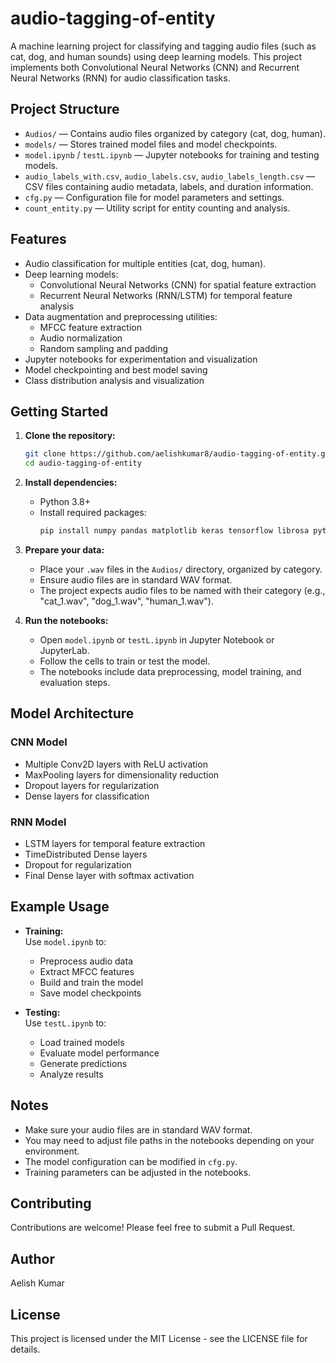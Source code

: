 # audio-tagging-of-entity

A machine learning project for classifying and tagging audio files (such as cat, dog, and human sounds) using deep learning models. This project implements both Convolutional Neural Networks (CNN) and Recurrent Neural Networks (RNN) for audio classification tasks.

## Project Structure

- `Audios/` — Contains audio files organized by category (cat, dog, human).
- `models/` — Stores trained model files and model checkpoints.
- `model.ipynb` / `testL.ipynb` — Jupyter notebooks for training and testing models.
- `audio_labels_with.csv`, `audio_labels.csv`, `audio_labels_length.csv` — CSV files containing audio metadata, labels, and duration information.
- `cfg.py` — Configuration file for model parameters and settings.
- `count_entity.py` — Utility script for entity counting and analysis.

## Features

- Audio classification for multiple entities (cat, dog, human).
- Deep learning models: 
  - Convolutional Neural Networks (CNN) for spatial feature extraction
  - Recurrent Neural Networks (RNN/LSTM) for temporal feature analysis
- Data augmentation and preprocessing utilities:
  - MFCC feature extraction
  - Audio normalization
  - Random sampling and padding
- Jupyter notebooks for experimentation and visualization
- Model checkpointing and best model saving
- Class distribution analysis and visualization

## Getting Started

1. **Clone the repository:**
   ```bash
   git clone https://github.com/aelishkumar8/audio-tagging-of-entity.git
   cd audio-tagging-of-entity
   ```

2. **Install dependencies:**
   - Python 3.8+
   - Install required packages:
     ```bash
     pip install numpy pandas matplotlib keras tensorflow librosa python_speech_features scikit-learn tqdm
     ```

3. **Prepare your data:**
   - Place your `.wav` files in the `Audios/` directory, organized by category.
   - Ensure audio files are in standard WAV format.
   - The project expects audio files to be named with their category (e.g., "cat_1.wav", "dog_1.wav", "human_1.wav").

4. **Run the notebooks:**
   - Open `model.ipynb` or `testL.ipynb` in Jupyter Notebook or JupyterLab.
   - Follow the cells to train or test the model.
   - The notebooks include data preprocessing, model training, and evaluation steps.

## Model Architecture

### CNN Model
- Multiple Conv2D layers with ReLU activation
- MaxPooling layers for dimensionality reduction
- Dropout layers for regularization
- Dense layers for classification

### RNN Model
- LSTM layers for temporal feature extraction
- TimeDistributed Dense layers
- Dropout for regularization
- Final Dense layer with softmax activation

## Example Usage

- **Training:**  
  Use `model.ipynb` to:
  - Preprocess audio data
  - Extract MFCC features
  - Build and train the model
  - Save model checkpoints

- **Testing:**  
  Use `testL.ipynb` to:
  - Load trained models
  - Evaluate model performance
  - Generate predictions
  - Analyze results

## Notes

- Make sure your audio files are in standard WAV format.
- You may need to adjust file paths in the notebooks depending on your environment.
- The model configuration can be modified in `cfg.py`.
- Training parameters can be adjusted in the notebooks.

## Contributing

Contributions are welcome! Please feel free to submit a Pull Request.

## Author

Aelish Kumar

## License

This project is licensed under the MIT License - see the LICENSE file for details.